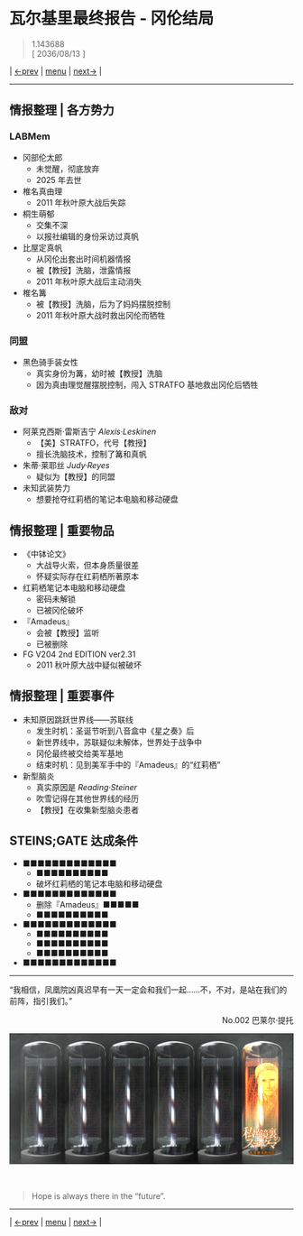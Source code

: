 # 瓦尔基里最终报告 - 冈伦结局
> 1.143688  
> [ 2036/08/13 ]  

| [←prev](./0048) | [menu](../) | [next→](./0050) |

---

## 情报整理 | 各方势力
### LABMem
- 冈部伦太郎
  - 未觉醒，彻底放弃
  - 2025 年去世
- 椎名真由理
  - 2011 年秋叶原大战后失踪
- 桐生萌郁
  - 交集不深
  - 以报社编辑的身份采访过真帆
- 比屋定真帆
  - 从冈伦出套出时间机器情报
  - 被【教授】洗脑，泄露情报
  - 2011 年秋叶原大战后主动消失
- 椎名篝
  - 被【教授】洗脑，后为了妈妈摆脱控制
  - 2011 年秋叶原大战时救出冈伦而牺牲

### 同盟
- 黑色骑手装女性
  - 真实身份为篝，幼时被【教授】洗脑
  - 因为真由理觉醒摆脱控制，闯入 STRATFO 基地救出冈伦后牺牲

### 敌对
- 阿莱克西斯·雷斯吉宁 *Alexis·Leskinen*
  - 【美】STRATFO，代号【教授】
  - 擅长洗脑技术，控制了篝和真帆
- 朱蒂·莱耶丝 *Judy·Reyes*
  - 疑似为【教授】的同盟
- 未知武装势力
  - 想要抢夺红莉栖的笔记本电脑和移动硬盘

## 情报整理 | 重要物品
- 《中钵论文》
  - 大战导火索，但本身质量很差
  - 怀疑实际存在红莉栖所著原本
- 红莉栖笔记本电脑和移动硬盘
  - 密码未解锁
  - 已被冈伦破坏
- 『Amadeus』
  - 会被【教授】监听
  - 已被删除
- FG V204 2nd EDITION ver2.31
  - 2011 秋叶原大战中疑似被破坏

## 情报整理 | 重要事件
- 未知原因跳跃世界线——苏联线
  - 发生时机：圣诞节听到八音盒中《星之奏》后
  - 新世界线中，苏联疑似未解体，世界处于战争中
  - 冈伦最终被交给美军基地
  - 结束时机：见到美军手中的『Amadeus』的“红莉栖”
- 新型脑炎
  - 真实原因是 *Reading·Steiner*
  - 吹雪记得在其他世界线的经历
  - 【教授】在收集新型脑炎患者

## STEINS;GATE 达成条件
- ■■■■■■■■■■■■■
  - ■■■■■■■■■■
  - 破坏红莉栖的笔记本电脑和移动硬盘
- ■■■■■■■■■■■■■
  - 删除『Amadeus』■■■■■
  - ■■■■■■■■■■
- ■■■■■■■■■■■■■
  - ■■■■■■■■■■
  - ■■■■■■■■■■
  - ■■■■■■■■■■
- ■■■■■■■■■■■■■

---

“我相信，凤凰院凶真迟早有一天一定会和我们一起……不，不对，是站在我们的前阵，指引我们。”  
<p align="right">No.002 巴莱尔·提托</p>  

![](../img/0049-1.png)


<br/>

> Hope is always there in the “future”.
---

| [←prev](./0048) | [menu](../) | [next→](./0050) |
